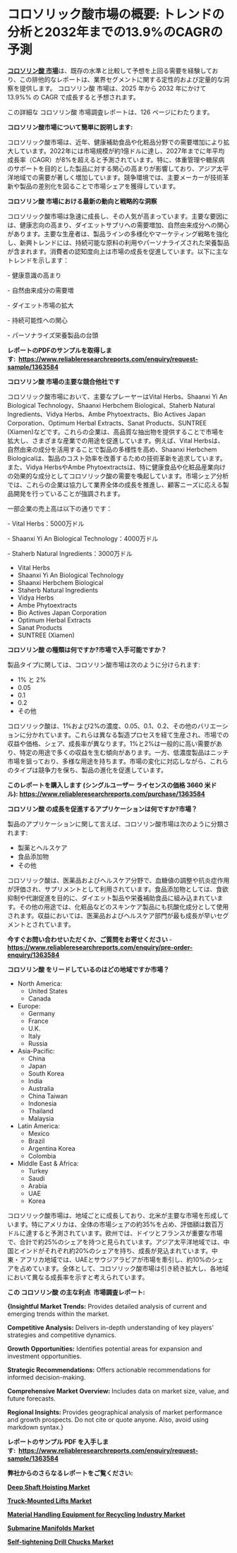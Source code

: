<p><h1>コロソリック酸市場の概要: トレンドの分析と2032年までの13.9%のCAGRの予測</h1></p><p data-sourcepos="1:1-1:157"><strong><a href="https://www.reliableresearchreports.com/global-corosolic-acid-market-r1363584?utm_campaign=107&utm_medium=36&utm_source=Github&utm_content=ia&utm_term=01032025&utm_id=corosolic-acid">コロソリン酸 市場</a></strong>は、既存の水準と比較して予想を上回る需要を経験しており、この排他的なレポートは、業界セグメントに関する定性的および定量的な洞察を提供します。 コロソリン酸 市場は、2025 年から 2032 年にかけて 13.9%% の CAGR で成長すると予想されます。</p>
<p data-sourcepos="3:1-3:50">この詳細な コロソリン酸 市場調査レポートは、126 ページにわたります。</p>
<p><strong>コロソリン酸市場について簡単に説明します:</strong></p>
<p><p>コロソリック酸市場は、近年、健康補助食品や化粧品分野での需要増加により拡大しています。2022年には市場規模が約1億ドルに達し、2027年までに年平均成長率（CAGR）が8%を超えると予測されています。特に、体重管理や糖尿病のサポートを目的とした製品に対する関心の高まりが影響しており、アジア太平洋地域での需要が著しく増加しています。競争環境では、主要メーカーが技術革新や製品の差別化を図ることで市場シェアを獲得しています。</p></p>
<p><strong>コロソリン酸 市場における最新の動向と戦略的な洞察</strong></p>
<p><p>コロソリック酸市場は急速に成長し、その人気が高まっています。主要な要因には、健康志向の高まり、ダイエットサプリへの需要増加、自然由来成分への関心があります。主要な生産者は、製品ラインの多様化やマーケティング戦略を強化し、新興トレンドには、持続可能な原料の利用やパーソナライズされた栄養製品が含まれます。消費者の認知度向上は市場の成長を促進しています。以下に主なトレンドを示します：</p><p>- 健康意識の高まり</p><p>- 自然由来成分の需要増</p><p>- ダイエット市場の拡大</p><p>- 持続可能性への関心</p><p>- パーソナライズ栄養製品の台頭</p></p>
<p><strong>レポートのPDFのサンプルを取得します</strong><strong>:&nbsp;&nbsp;<a href="https://www.reliableresearchreports.com/enquiry/request-sample/1363584?utm_campaign=107&utm_medium=36&utm_source=Github&utm_content=ia&utm_term=01032025&utm_id=corosolic-acid">https://www.reliableresearchreports.com/enquiry/request-sample/1363584</a></strong></p>
<p><strong>コロソリン酸 市場の主要な競合他社です</strong></p>
<p><p>コロソリック酸市場において、主要なプレーヤーはVital Herbs、Shaanxi Yi An Biological Technology、Shaanxi Herbchem Biological、Staherb Natural Ingredients、Vidya Herbs、Ambe Phytoextracts、Bio Actives Japan Corporation、Optimum Herbal Extracts、Sanat Products、SUNTREE (Xiamen)などです。これらの企業は、高品質な抽出物を提供することで市場を拡大し、さまざまな産業での用途を促進しています。例えば、Vital Herbsは、自然由来の成分を活用することで製品の多様性を高め、Shaanxi Herbchem Biologicalは、製品のコスト効率を改善するための技術革新を追求しています。また、Vidya HerbsやAmbe Phytoextractsは、特に健康食品や化粧品産業向けの効果的な成分としてコロソリック酸の需要を喚起しています。市場シェア分析では、これらの企業は協力して業界全体の成長を推進し、顧客ニーズに応える製品開発を行っていることが強調されます。</p><p>一部企業の売上高は以下の通りです：</p><p>- Vital Herbs：5000万ドル</p><p>- Shaanxi Yi An Biological Technology：4000万ドル</p><p>- Staherb Natural Ingredients：3000万ドル</p></p>
<p><ul><li>Vital Herbs</li><li>Shaanxi Yi An Biological Technology</li><li>Shaanxi Herbchem Biological</li><li>Staherb Natural Ingredients</li><li>Vidya Herbs</li><li>Ambe Phytoextracts</li><li>Bio Actives Japan Corporation</li><li>Optimum Herbal Extracts</li><li>Sanat Products</li><li>SUNTREE (Xiamen)</li></ul></p>
<p><strong>コロソリン酸 の種類は何ですか?市場で入手可能ですか？</strong></p>
<p>製品タイプに関しては、コロソリン酸市場は次のように分けられます:</p>
<p><ul><li>1% と 2%</li><li>0.05</li><li>0.1</li><li>0.2</li><li>その他</li></ul></p>
<p><p>コロソリック酸は、1%および2%の濃度、0.05、0.1、0.2、その他のバリエーションに分かれています。これらは異なる製造プロセスを経て生産され、市場での収益や価格、シェア、成長率が異なります。1%と2%は一般的に高い需要があり、特定の用途で多くの収益を生む傾向があります。一方、低濃度製品はニッチ市場を狙っており、多様な用途を持ちます。市場の変化に対応しながら、これらのタイプは競争力を保ち、製品の進化を促進しています。</p></p>
<p><strong>このレポートを購入します (シングルユーザー ライセンスの価格 3660 米ドル):&nbsp;<a href="https://www.reliableresearchreports.com/purchase/1363584?utm_campaign=107&utm_medium=36&utm_source=Github&utm_content=ia&utm_term=01032025&utm_id=corosolic-acid">https://www.reliableresearchreports.com/purchase/1363584</a></strong></p>
<p><strong>コロソリン酸 の成長を促進するアプリケーションは何ですか?市場？</strong></p>
<p>製品のアプリケーションに関して言えば、コロソリン酸市場は次のように分類されます:</p>
<p><ul><li>製薬とヘルスケア</li><li>食品添加物</li><li>その他</li></ul></p>
<p><p>コロソリック酸は、医薬品およびヘルスケア分野で、血糖値の調整や抗炎症作用が評価され、サプリメントとして利用されています。食品添加物としては、食欲抑制や代謝促進を目的に、ダイエット製品や栄養補助食品に組み込まれています。その他の用途では、化粧品などのスキンケア製品にも抗酸化成分として使用されます。収益においては、医薬品およびヘルスケア部門が最も成長が早いセグメントとされています。</p></p>
<p><strong>今すぐお問い合わせいただくか、ご質問をお寄せください</strong><strong>&nbsp;</strong>-<strong><a href="https://www.reliableresearchreports.com/enquiry/pre-order-enquiry/1363584?utm_campaign=107&utm_medium=36&utm_source=Github&utm_content=ia&utm_term=01032025&utm_id=corosolic-acid">https://www.reliableresearchreports.com/enquiry/pre-order-enquiry/1363584</a></strong></p>
<p><strong>コロソリン酸 をリードしているのはどの地域ですか市場？</strong></p>
<p><ul>
    <li>
        North America:
        <ul>
            <li>United States</li>
            <li>Canada</li>
        </ul>
    </li>
    <li>
        Europe:
        <ul>
            <li>Germany</li>
            <li>France</li>
            <li>U.K.</li>
            <li>Italy</li>
            <li>Russia</li>
        </ul>
    </li>
    <li>
        Asia-Pacific:
        <ul>
            <li>China</li>
            <li>Japan</li>
            <li>South Korea</li>
            <li>India</li>
            <li>Australia</li>
            <li>China Taiwan</li>
            <li>Indonesia</li>
            <li>Thailand</li>
            <li>Malaysia</li>
        </ul>
    </li>
    <li>
        Latin America:
        <ul>
            <li>Mexico</li>
            <li>Brazil</li>
            <li>Argentina Korea</li>
            <li>Colombia</li>
        </ul>
    </li>
    <li>
        Middle East & Africa:
        <ul>
            <li>Turkey</li>
            <li>Saudi</li>
            <li>Arabia</li>
            <li>UAE</li>
            <li>Korea</li>
        </ul>
    </li>
    </ul></p>
<p><p>コロソリック酸市場は、地域ごとに成長しており、北米が主要な市場を形成しています。特にアメリカは、全体の市場シェアの約35%を占め、評価額は数百万ドルに達すると予測されています。欧州では、ドイツとフランスが重要な市場で、合計で約25%のシェアを持つと見られています。アジア太平洋地域では、中国とインドがそれぞれ約20%のシェアを持ち、成長が見込まれています。中東・アフリカ地域では、UAEとサウジアラビアが市場を牽引し、約10%のシェアを占めています。全体として、コロソリック酸市場は引き続き拡大し、各地域において異なる成長率を示すと考えられています。</p></p>
<p><strong>この コロソリン酸 の主な利点&nbsp; 市場調査レポート:</strong></p>
<p><strong>{Insightful Market Trends:</strong> Provides detailed analysis of current and emerging trends within the market.</p>
<p><strong>Competitive Analysis:</strong> Delivers in-depth understanding of key players' strategies and competitive dynamics.</p>
<p><strong>Growth Opportunities:</strong> Identifies potential areas for expansion and investment opportunities.</p>
<p><strong>Strategic Recommendations:</strong> Offers actionable recommendations for informed decision-making.</p>
<p><strong>Comprehensive Market Overview: </strong>Includes data on market size, value, and future forecasts.</p>
<p><strong>Regional Insights: </strong>Provides geographical analysis of market performance and growth prospects. Do not cite or quote anyone. Also, avoid using markdown syntax.}</p>
<p><strong>レポートのサンプル PDF を入手します:&nbsp;</strong><strong>&nbsp;<a href="https://www.reliableresearchreports.com/enquiry/request-sample/1363584?utm_campaign=107&utm_medium=36&utm_source=Github&utm_content=ia&utm_term=01032025&utm_id=corosolic-acid">https://www.reliableresearchreports.com/enquiry/request-sample/1363584</a></strong></p>
<p></p>
<p></p>
<p></p>
<p></p>
<p><strong>弊社からのさらなるレポートをご覧ください:</strong></p>
<p><strong><p><a href="https://github.com/joshuagarcia509/Market-Research-Report-List-1/blob/main/deep-shaft-hoisting-market.md?utm_campaign=107&utm_medium=36&utm_source=Github&utm_content=ia&utm_term=01032025&utm_id=corosolic-acid">Deep Shaft Hoisting Market</a></p><p><a href="https://github.com/lillybosakoi/Market-Research-Report-List-1/blob/main/truck-mounted-lifts-market.md?utm_campaign=107&utm_medium=36&utm_source=Github&utm_content=ia&utm_term=01032025&utm_id=corosolic-acid">Truck-Mounted Lifts Market</a></p><p><a href="https://github.com/siertnamba7u/Market-Research-Report-List-1/blob/main/material-handling-equipment-for-recycling-industry-market.md?utm_campaign=107&utm_medium=36&utm_source=Github&utm_content=ia&utm_term=01032025&utm_id=corosolic-acid">Material Handling Equipment for Recycling Industry Market</a></p><p><a href="https://github.com/balkanalazar/Market-Research-Report-List-1/blob/main/submarine-manifolds-market.md?utm_campaign=107&utm_medium=36&utm_source=Github&utm_content=ia&utm_term=01032025&utm_id=corosolic-acid">Submarine Manifolds Market</a></p><p><a href="https://github.com/boyertrull4r/Market-Research-Report-List-1/blob/main/self-tightening-drill-chucks-market.md?utm_campaign=107&utm_medium=36&utm_source=Github&utm_content=ia&utm_term=01032025&utm_id=corosolic-acid">Self-tightening Drill Chucks Market</a></p></strong></p>